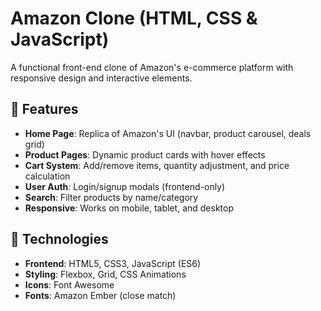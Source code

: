 # Amazon Clone (HTML, CSS & JavaScript)
 
A functional front-end clone of Amazon's e-commerce platform with responsive design and interactive elements.

## 🚀 Features
- **Home Page**: Replica of Amazon's UI (navbar, product carousel, deals grid)
- **Product Pages**: Dynamic product cards with hover effects
- **Cart System**: Add/remove items, quantity adjustment, and price calculation
- **User Auth**: Login/signup modals (frontend-only)
- **Search**: Filter products by name/category
- **Responsive**: Works on mobile, tablet, and desktop

## 🔧 Technologies
- **Frontend**: HTML5, CSS3, JavaScript (ES6)
- **Styling**: Flexbox, Grid, CSS Animations
- **Icons**: Font Awesome
- **Fonts**: Amazon Ember (close match)